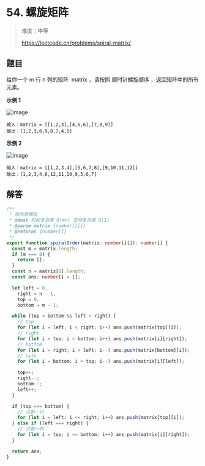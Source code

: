 # 54. 螺旋矩阵

> 难度：中等
>
> https://leetcode.cn/problems/spiral-matrix/

## 题目

给你一个 m 行 n 列的矩阵  matrix ，请按照 顺时针螺旋顺序 ，返回矩阵中的所有元素。

**示例 1**

![image](https://user-images.githubusercontent.com/25545052/173475071-d7333717-0c9f-401e-9166-d2b569a74429.png)

```
输入：matrix = [[1,2,3],[4,5,6],[7,8,9]]
输出：[1,2,3,6,9,8,7,4,5]
```

**示例 2**

![image](https://user-images.githubusercontent.com/25545052/173475073-d6cd0dd7-3eb5-4946-8972-dcd6959fea9b.png)

```
输入：matrix = [[1,2,3,4],[5,6,7,8],[9,10,11,12]]
输出：[1,2,3,4,8,12,11,10,9,5,6,7]
```

## 解答

```typescript
/**
 * 按外层模拟
 * @desc 时间复杂度 O(mn) 空间复杂度 O(1)
 * @param matrix {number[][]}
 * @returns {number[]}
 */
export function spiralOrder(matrix: number[][]): number[] {
  const m = matrix.length;
  if (m === 0) {
    return [];
  }
  const n = matrix[0].length;
  const ans: number[] = [];

  let left = 0,
    right = n - 1,
    top = 0,
    bottom = m - 1;

  while (top < bottom && left < right) {
    // top
    for (let i = left; i < right; i++) ans.push(matrix[top][i]);
    // right
    for (let i = top; i < bottom; i++) ans.push(matrix[i][right]);
    // bottom
    for (let i = right; i > left; i--) ans.push(matrix[bottom][i]);
    // left
    for (let i = bottom; i > top; i--) ans.push(matrix[i][left]);

    top++;
    right--;
    bottom--;
    left++;
  }

  if (top === bottom) {
    // 只剩一行
    for (let i = left; i <= right; i++) ans.push(matrix[top][i]);
  } else if (left === right) {
    // 只剩一列
    for (let i = top; i <= bottom; i++) ans.push(matrix[i][right]);
  }

  return ans;
}
```
